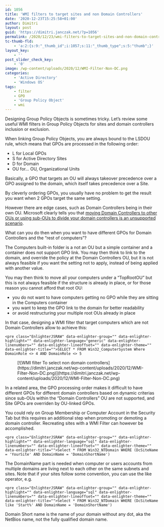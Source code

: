 ```yaml
---
id: 1056
title: 'WMI filters to target sites and non Domain Controllers'
date: '2020-12-23T15:25:58+01:00'
author: Dimitri
layout: post
guid: 'https://dimitri.janczak.net/?p=1056'
permalink: /2020/12/23/wmi-filters-to-target-sites-and-non-domain-controllers/
tc-thumb-fld:
    - 'a:2:{s:9:"_thumb_id";i:1057;s:11:"_thumb_type";s:5:"thumb";}'
layout_key:
    - ''
post_slider_check_key:
    - '0'
image: /wp-content/uploads/2020/12/WMI-Filter-Non-DC.png
categories:
    - 'Active Directory'
    - 'Windows OS'
tags:
    - filter
    - GPO
    - 'Group Policy Object'
    - wmi
---
```


Designing Group Policy Objects is sometimes tricky. Let’s review some useful WMI filters in Group Policy Objects for sites and domain controllers inclusion or exclusion.

When linking Group Policy Objects, you are always bound to the LSDOU rule, which means that GPOs are processed in the following order:

- L for Local GPOs
- S for Active Directory Sites
- D for Domain
- OU for… OU, Organizational Units

Basically, a GPO that targets an OU will always takeover precedence over a GPO assigned to the domain, which itself takes precedence over a Site.

By cleverly ordering GPOs, you usually have no problem to get the result you want when 2 GPOs target the same setting.

However there are edge cases, such as Domain Controllers being in their own OU. Microsoft clearly tells you that [moving Domain Controllers to other OUs or using sub-OUs to divide your domain controllers is an unsupported scenario](https://docs.microsoft.com/en-us/previous-versions/windows/it-pro/windows-server-2003/cc728418(v=ws.10)).

What can you do then when you want to have different GPOs for Domain Controllers and the “rest of computers”?

The Computers built-in folder is a not an OU but a simple container and a container does not support GPO link. You may then think to link to the domain, and override the policy at the Domain Controllers OU, but it is not always feasible if you want the setting not to apply, instead of being applied with another value.

You may then think to move all your computers under a “TopRootOU” but this is not always feasible if the structure is already in place, or for those reason you cannot afford that root OU:

- you do not want to have computers getting no GPO while they are sitting in the Computers container
- you want to keep the GPO link to the domain for better readability
- or avoid restructuring your multiple root OUs already in place

In that case, designing a WMI filter that target computers which are not Domain Controllers allow to achieve this:

```
<pre class="EnlighterJSRAW" data-enlighter-group="" data-enlighter-highlight="" data-enlighter-language="generic" data-enlighter-linenumbers="" data-enlighter-lineoffset="" data-enlighter-theme="" data-enlighter-title="">SELECT * FROM Win32_ComputerSystem Where DomainRole <> 4 AND DomainRole <> 5
```

<figure class="wp-block-image size-large">[![WMI filter To select non domain controllers](https://dimitri.janczak.net/wp-content/uploads/2020/12/WMI-Filter-Non-DC.png)](https://dimitri.janczak.net/wp-content/uploads/2020/12/WMI-Filter-Non-DC.png)</figure>In a related area, the GPO processing order makes it difficult to have different GPOs for different domain controllers based on dynamic criterias since sub-OUs within the “Domain Controllers” OU are not supported, and Site GPOs are overriden by OU-linked GPOs.

You could rely on Group Membership or Computer Account in the Security Tab but this requires an additional step when promoting or demoting a domain controller. Recreating sites with a WMI Filter can however be accomplished.

```
<pre class="EnlighterJSRAW" data-enlighter-group="" data-enlighter-highlight="" data-enlighter-language="sql" data-enlighter-linenumbers="" data-enlighter-lineoffset="" data-enlighter-theme="" data-enlighter-title="">Select * FROM Win32_NTDomain WHERE (DcSiteName = 'YourSite' AND DomainName = 'DomainShortName')
```

The DomainName part is needed when computer or users accounts from multiple domains are living next to each other on the same subnets and sites. Note that if your sites follow some convention, you can use the like operator, e.g.

```
<pre class="EnlighterJSRAW" data-enlighter-group="" data-enlighter-highlight="" data-enlighter-language="sql" data-enlighter-linenumbers="" data-enlighter-lineoffset="" data-enlighter-theme="" data-enlighter-title="">Select * FROM Win32_NTDomain WHERE (DcSiteName like 'Start%' AND DomainName = 'DomainShortName')
```

Domain Short name is the name of your domain without any dot, aka the NetBios name, not the fully qualified domain name.